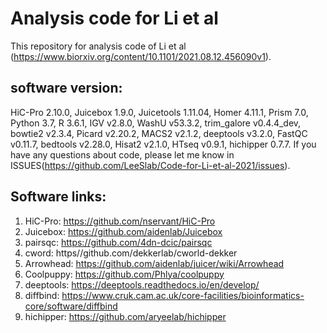 # Analysis code for Li et al
This repository for analysis code of Li et al (https://www.biorxiv.org/content/10.1101/2021.08.12.456090v1).

## software version:
HiC-Pro 2.10.0, Juicebox 1.9.0, Juicetools 1.11.04, Homer 4.11.1, Prism 7.0, Python 3.7, R 3.6.1, IGV v2.8.0, WashU v53.3.2, trim_galore v0.4.4_dev, bowtie2 v2.3.4, Picard v2.20.2, MACS2 v2.1.2, deeptools v3.2.0, FastQC v0.11.7, bedtools v2.28.0, Hisat2 v2.1.0, HTseq v0.9.1, hichipper 0.7.7. 
If you have any questions about code, please let me know in ISSUES(https://github.com/LeeSlab/Code-for-Li-et-al-2021/issues).

## Software links:
1. HiC-Pro: https://github.com/nservant/HiC-Pro
2. Juicebox: https://github.com/aidenlab/Juicebox
3. pairsqc: https://github.com/4dn-dcic/pairsqc
4. cword: https//github.com/dekkerlab/cworld-dekker
5. Arrowhead: https://github.com/aidenlab/juicer/wiki/Arrowhead
6. Coolpuppy: https://github.com/Phlya/coolpuppy
7. deeptools: https://deeptools.readthedocs.io/en/develop/
8. diffbind: https://www.cruk.cam.ac.uk/core-facilities/bioinformatics-core/software/diffbind
9. hichipper: https://github.com/aryeelab/hichipper


